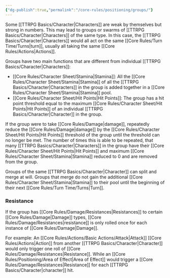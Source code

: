 ```yaml
---
{"dg-publish":true,"permalink":"/core-rules/positioning/groups/"}
---
```


Some [[TTRPG Basics/Character\|Characters]] are weak by themselves but strong in numbers. This may lead to groups or swarms of [[TTRPG Basics/Character\|Characters]] of the same type. In this case, the [[TTRPG Basics/Character\|Characters]] would all act on the same [[Core Rules/Turn Time/Turns\|turn]], usually all taking the same [[Core Rules/Actions\|Actions]].

Groups have two main functions that are different from individual [[TTRPG Basics/Character\|Characters]]:
- [[Core Rules/Character Sheet/Stamina\|Stamina]]: All the [[Core Rules/Character Sheet/Stamina\|Stamina]] of all the [[TTRPG Basics/Character\|Characters]] in the group is added together in a [[Core Rules/Character Sheet/Stamina\|Stamina]] pool.
- [[Core Rules/Character Sheet/Hit Points\|Hit Points]]: The group has a hit point threshold equal to the maximum [[Core Rules/Character Sheet/Hit Points\|Hit Points]] of an individual [[TTRPG Basics/Character\|Character]] in the group.

If the group were to take [[Core Rules/Damage\|damage]], repeatedly reduce the [[Core Rules/Damage\|damage]] by the [[Core Rules/Character Sheet/Hit Points\|Hit Points]] threshold of the group until the threshold can no longer be met. The number of times this is able to be repeated, that many [[TTRPG Basics/Character\|Characters]] in the group have their [[Core Rules/Character Sheet/Hit Points\|Hit Points]] and maximum [[Core Rules/Character Sheet/Stamina\|Stamina]] reduced to 0 and are removed from the group.

Groups of the same [[TTRPG Basics/Character\|Character]] can split and merge at will. Groups that merge do not gain the additional [[Core Rules/Character Sheet/Stamina\|Stamina]] to their pool until the beginning of their next [[Core Rules/Turn Time/Turns\|Turn]].
### Resistance
If the group has [[Core Rules/Damage/Resistances\|Resistances]] to certain [[Core Rules/Damage\|Damage]] types, [[Core Rules/Damage/Resistances\|resistance]] is only rolled once for each instance of [[Core Rules/Damage\|Damage]].

For example: An [[Core Rules/Actions/Basic Actions/Attack\|Attack]] [[Core Rules/Actions\|Action]] from another [[TTRPG Basics/Character\|Character]] would only trigger one roll of [[Core Rules/Damage/Resistances\|Resistance]]. While an [[Core Rules/Positioning/Area of Effect\|Area of Effect]] would trigger a [[Core Rules/Damage/Resistances\|Resistance]] for each [[TTRPG Basics/Character\|character]] hit.